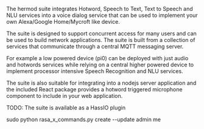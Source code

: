 The hermod suite integrates Hotword, Speech to Text, Text to Speech and NLU services into a voice dialog service that can be used to implement your own Alexa/Google Home/Mycroft like device.

The suite is designed to support concurrent access for many users and can be used to build network applications.
The suite is built from a collection of services that communicate through a central MQTT messaging server.

For example a low powered device (pi0) can be deployed with just audio and hotwords services while relying on a central higher powered device to implement processor intensive Speech Recognition and NLU services.

The suite is also suitable for integrating into a nodejs server application and the included React package provides a hotword triggered microphone component to include in your web application.




TODO: The suite is available as a HassIO plugin 

sudo python rasa_x_commands.py create --update admin me <PASSWORD>

